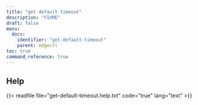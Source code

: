 ```yaml
---
title: "get default timeout"
description: "FIXME"
draft: false
menu:
  docs:
    identifier: "get-default-timeout"
    parent: edgectl
toc: true
command_reference: true
---
```


## Help

{{< readfile file="get-default-timeout.help.txt" code="true" lang="text" >}}
